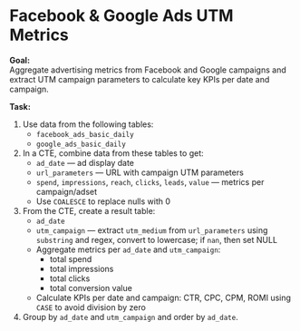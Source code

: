 # Facebook & Google Ads UTM Metrics

**Goal:**  
Aggregate advertising metrics from Facebook and Google campaigns and extract UTM campaign parameters to calculate key KPIs per date and campaign.

**Task:**  
1. Use data from the following tables:  
   - `facebook_ads_basic_daily`  
   - `google_ads_basic_daily`  
2. In a CTE, combine data from these tables to get:  
   - `ad_date` — ad display date  
   - `url_parameters` — URL with campaign UTM parameters  
   - `spend`, `impressions`, `reach`, `clicks`, `leads`, `value` — metrics per campaign/adset  
   - Use `COALESCE` to replace nulls with 0  
3. From the CTE, create a result table:  
   - `ad_date`  
   - `utm_campaign` — extract `utm_medium` from `url_parameters` using `substring` and regex, convert to lowercase; if `nan`, then set NULL  
   - Aggregate metrics per `ad_date` and `utm_campaign`:  
     - total spend  
     - total impressions  
     - total clicks  
     - total conversion value  
   - Calculate KPIs per date and campaign: CTR, CPC, CPM, ROMI using `CASE` to avoid division by zero  
4. Group by `ad_date` and `utm_campaign` and order by `ad_date`.

